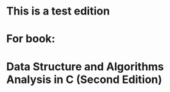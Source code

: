 # This is a test edition

# For book:
#  Data Structure and Algorithms Analysis in C (Second Edition)
